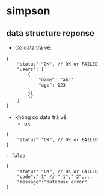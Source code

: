 # simpson

## data structure reponse

- Có data trả về:
```
{
    "status":"OK", // OK or FAILED
    "users": [
        {
            "name": "abc",
            "age": 123
        },
        {}
    ]
}
```

- không có data trả về:
    - ok
```
{
    "status":"OK", // OK or FAILED
}
```
    - false
```
{
    "status":"OK", // OK or FAILED
    "code":"-1" // "-1","-2",...
    "message":"database error"
}
```
